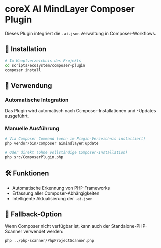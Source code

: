 # coreX AI MindLayer Composer Plugin

Dieses Plugin integriert die `.ai.json` Verwaltung in Composer-Workflows.

## 🚀 Installation

```bash
# Im Hauptverzeichnis des Projekts
cd scripts/ecosystem/composer-plugin
composer install
```

## 🧩 Verwendung

### Automatische Integration

Das Plugin wird automatisch nach Composer-Installationen und -Updates ausgeführt.

### Manuelle Ausführung

```bash
# Via Composer Command (wenn im Plugin-Verzeichnis installiert)
php vendor/bin/composer aimindlayer:update

# Oder direkt (ohne vollständige Composer-Installation)
php src/ComposerPlugin.php
```

## 🛠️ Funktionen

- Automatische Erkennung von PHP-Frameworks
- Erfassung aller Composer-Abhängigkeiten
- Intelligente Aktualisierung der `.ai.json`

## 🧪 Fallback-Option

Wenn Composer nicht verfügbar ist, kann auch der Standalone-PHP-Scanner verwendet werden:

```bash
php ../php-scanner/PhpProjectScanner.php
```
